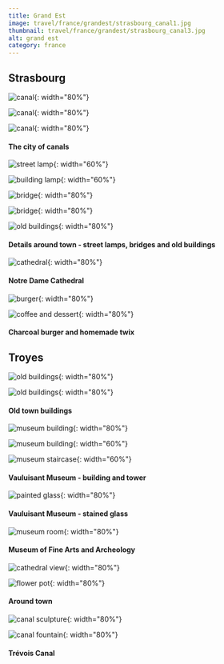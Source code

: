 ```yaml
---
title: Grand Est
image: travel/france/grandest/strasbourg_canal1.jpg
thumbnail: travel/france/grandest/strasbourg_canal3.jpg
alt: grand est
category: france
---
```


## Strasbourg

![canal](./assets/img/travel/france/grandest/strasbourg_canal2.jpg){: width="80%"}

![canal](./assets/img/travel/france/grandest/strasbourg_canal3.jpg){: width="80%"}

![canal](./assets/img/travel/france/grandest/strasbourg_canal4.jpg){: width="80%"}

#### The city of canals

![street lamp](./assets/img/travel/france/grandest/strasbourg_lamp1.jpg){: width="60%"}

![building lamp](./assets/img/travel/france/grandest/strasbourg_lamp2.jpg){: width="60%"}

![bridge](./assets/img/travel/france/grandest/strasbourg_bridge1.jpg){: width="80%"}

![bridge](./assets/img/travel/france/grandest/strasbourg_bridge2.jpg){: width="80%"}

![old buildings](./assets/img/travel/france/grandest/strasbourg_buildings.jpg){: width="80%"}

#### Details around town - street lamps, bridges and old buildings

![cathedral](./assets/img/travel/france/grandest/strasbourg_night.jpg){: width="80%"}

#### Notre Dame Cathedral

![burger](./assets/img/travel/france/grandest/strasbourg_burger.jpg){: width="80%"}

![coffee and dessert](./assets/img/travel/france/grandest/strasbourg_twix.jpg){: width="80%"}

#### Charcoal burger and homemade twix

## Troyes

![old buildings](./assets/img/travel/france/grandest/troyes_buildings1.jpg){: width="80%"}

![old buildings](./assets/img/travel/france/grandest/troyes_buildings2.jpg){: width="80%"}

#### Old town buildings

![museum building](./assets/img/travel/france/grandest/troyes_museum1.jpg){: width="80%"}

![museum building](./assets/img/travel/france/grandest/troyes_museum2.jpg){: width="60%"}

![museum staircase](./assets/img/travel/france/grandest/troyes_museum3.jpg){: width="60%"}

#### Vauluisant Museum - building and tower

![painted glass](./assets/img/travel/france/grandest/troyes_museum4.jpg){: width="80%"}

#### Vauluisant Museum - stained glass

![museum room](./assets/img/travel/france/grandest/troyes_museum5.jpg){: width="80%"}

#### Museum of Fine Arts and Archeology

![cathedral view](./assets/img/travel/france/grandest/troyes_buildings3.jpg){: width="80%"}

![flower pot](./assets/img/travel/france/grandest/troyes_flowers.jpg){: width="80%"}

#### Around town

![canal sculpture](./assets/img/travel/france/grandest/troyes_sculpture.jpg){: width="80%"}

![canal fountain](./assets/img/travel/france/grandest/troyes_fountain.jpg){: width="80%"}

#### Trévois Canal
